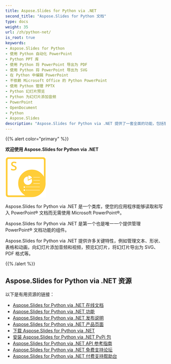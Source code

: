 ```yaml
---
title: Aspose.Slides for Python via .NET
second_title: "Aspose.Slides for Python 文档"
type: docs
weight: 35
url: /zh/python-net/
is_root: true
keywords:
- Aspose.Slides for Python
- 使用 Python 自动化 PowerPoint
- Python PPT 库
- 使用 Python 将 PowerPoint 导出为 PDF
- 使用 Python 将 PowerPoint 导出为 SVG
- 在 Python 中编辑 PowerPoint
- 不依赖 Microsoft Office 的 Python PowerPoint
- 使用 Python 管理 PPTX
- Python 幻灯片预览
- Python 为幻灯片添加音频
- PowerPoint
- OpenDocument
- Python
- Aspose.Slides
description: "Aspose.Slides for Python via .NET 提供了一套全面的功能，包括管理文本、形状、表格和动画，向幻灯片添加音频和视频、预览幻灯片，以及导出为 SVG、PDF 等等。"
---
```


{{% alert color="primary" %}}

**欢迎使用 Aspose.Slides for Python via .NET**

![Aspose.Slides for Python via .NET 产品标志](aspose_slides-for-python.png)

Aspose.Slides for Python via .NET 是一个类库，使您的应用程序能够读取和写入 PowerPoint® 文档而无需使用 Microsoft PowerPoint®。

Aspose.Slides for Python via .NET 是第一个也是唯一一个提供管理 PowerPoint® 文档功能的组件。

Aspose.Slides for Python via .NET 提供许多关键特性，例如管理文本、形状、表格和动画，向幻灯片添加音频和视频，预览幻灯片，将幻灯片导出为 SVG、PDF 格式等。

{{% /alert %}}

## Aspose.Slides for Python via .NET 资源

以下是有用资源的链接：

- [Aspose.Slides for Python via .NET 在线文档](/slides/zh/python-net/)
- [Aspose.Slides for Python via .NET 功能](/slides/zh/python-net/features-overview/)
- [Aspose.Slides for Python via .NET 发布说明](https://releases.aspose.com/slides/python-net/release-notes/)
- [Aspose.Slides for Python via .NET 产品页面](https://products.aspose.com/slides/python-net/)
- [下载 Aspose.Slides for Python via .NET](https://releases.aspose.com/slides/python-net/)
- [安装 Aspose.Slides for Python via .NET PyPi 包](https://pypi.org/project/aspose.slides/)
- [Aspose.Slides for Python via .NET API 参考指南](https://reference.aspose.com/slides/python-net/)
- [Aspose.Slides for Python via .NET 免费支持论坛](https://forum.aspose.com/c/slides/11)
- [Aspose.Slides for Python via .NET 付费支持帮助台](https://helpdesk.aspose.com/)